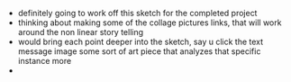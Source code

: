 - definitely going to work off this sketch for the completed project
- thinking about making some of the collage pictures links, that will work around the non linear story telling
- would bring each point deeper into the sketch, say u click the text message image some sort of art piece that analyzes that specific instance more
-